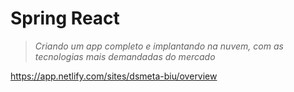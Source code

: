 # Spring React
>  *Criando um app completo e implantando na nuvem, com as tecnologias mais demandadas do mercado*

https://app.netlify.com/sites/dsmeta-biu/overview
